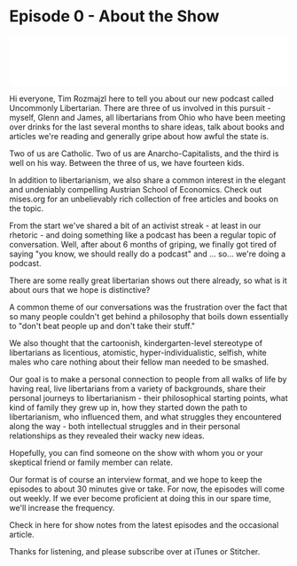 # Episode 0 - About the Show

<iframe style="border: none" src="//html5-player.libsyn.com/embed/episode/id/8461097/height/90/theme/custom/thumbnail/yes/direction/backward/render-playlist/no/custom-color/5c98e5/" height="90" width="100%" scrolling="no"  allowfullscreen webkitallowfullscreen mozallowfullscreen oallowfullscreen msallowfullscreen></iframe>

Hi everyone, Tim Rozmajzl here to tell you about our new podcast called Uncommonly Libertarian. There are three of us involved in this pursuit - myself, Glenn and James, all libertarians from Ohio who have been meeting over drinks for the last several months to share ideas, talk about books and articles we're reading and generally gripe about how awful the state is.

Two of us are Catholic. Two of us are Anarcho-Capitalists, and the third is well on his way. Between the three of us, we have fourteen kids.

In addition to libertarianism, we also share a common interest in the elegant and undeniably compelling Austrian School of Economics. Check out mises.org for an unbelievably rich collection of free articles and books on the topic.

From the start we've shared a bit of an activist streak - at least in our rhetoric - and doing something like a podcast has been a regular topic of conversation. Well, after about 6 months of griping, we finally got tired of saying "you know, we should really do a podcast" and ... so... we're doing a podcast.

There are some really great libertarian shows out there already, so what is it about ours that we hope is distinctive?

A common theme of our conversations was the frustration over the fact that so many people couldn't get behind a philosophy that boils down essentially to "don't beat people up and don't take their stuff." 

We also thought that the cartoonish, kindergarten-level stereotype of libertarians as licentious, atomistic, hyper-individualistic, selfish, white males who care nothing about their fellow man needed to be smashed.

Our goal is to make a personal connection to people from all walks of life by having real, live libertarians from a variety of backgrounds, share their personal journeys to libertarianism - their philosophical starting points, what kind of family they grew up in, how they started down the path to libertarianism, who influenced them, and what struggles they encountered along the way - both intellectual struggles and in their personal relationships as they revealed their wacky new ideas. 

Hopefully, you can find someone on the show with whom you or your skeptical friend or family member can relate.

Our format is of course an interview format, and we hope to keep the episodes to about 30 minutes give or take. For now, the episodes will come out weekly. If we ever become proficient at doing this in our spare time, we'll increase the frequency.

Check in here for show notes from the latest episodes and the occasional article.

Thanks for listening, and please subscribe over at iTunes or Stitcher.
